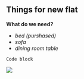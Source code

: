 ## Things for new flat

**What do we need?**

- _bed (purshased)_
- _sofa_
- _dining room table_

```
Code block
```

![](https://www.happybeds.co.uk/media/catalog/product/cache/012d407f4dbe66354ba3082513fc211b/h/a/harper_green_1.jpg)